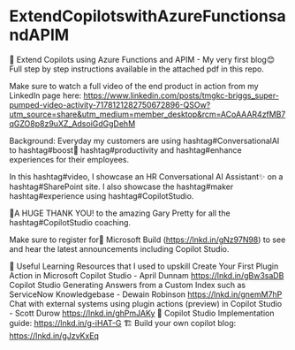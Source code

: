 # ExtendCopilotswithAzureFunctionsandAPIM

🔧 Extend Copilots using Azure Functions and APIM - My very first blog😊
Full step by step instructions available in the attached pdf in this repo.

Make sure to watch a full video of the end product in action from my LinkedIn page here:
https://www.linkedin.com/posts/tmgkc-briggs_super-pumped-video-activity-7178121282750672896-QSOw?utm_source=share&utm_medium=member_desktop&rcm=ACoAAAR4zfMB7qGZO8p8z9uXZ_AdsoiGdGgDehM

Background:
Everyday my customers are using hashtag#ConversationalAI to hashtag#boost🚀 hashtag#productivity and hashtag#enhance experiences for their employees. 
 
In this hashtag#video, I showcase an HR Conversational AI Assistant✨ on a hashtag#SharePoint site. I also showcase the hashtag#maker hashtag#experience using hashtag#CopilotStudio.

📣A HUGE THANK YOU! to the amazing Gary Pretty for all the hashtag#CopilotStudio coaching.
 
Make sure to register for📌 Microsoft Build (https://lnkd.in/gNz97N98) to see and hear the latest announcements including Copilot Studio.

🔗 Useful Learning Resources that I used to upskill
Create Your First Plugin Action in Microsoft Copilot Studio - April Dunnam
https://lnkd.in/gBw3saDB 
Copilot Studio Generating Answers from a Custom Index such as ServiceNow Knowledgebase - Dewain Robinson
https://lnkd.in/gnemM7hP
Chat with external systems using plugin actions (preview) in Copilot Studio - Scott Durow 
https://lnkd.in/ghPmJAKy 
🔧 Copilot Studio Implementation guide: https://lnkd.in/g-iHAT-G
🏗 Build your own copilot blog: https://lnkd.in/gJzvKxEq
